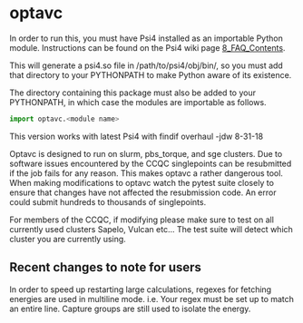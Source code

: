 # optavc

In order to run this, you must have Psi4 installed as an importable Python
module.  Instructions can be found on the Psi4 wiki page
[8_FAQ_Contents](https://github.com/psi4/psi4/wiki/8_FAQ_Contents).

This will generate a psi4.so file in /path/to/psi4/obj/bin/, so you must add
that directory to your PYTHONPATH to make Python aware of its existence.

The directory containing this package must also be added to your PYTHONPATH, in
which case the modules are importable as follows.

```python
import optavc.<module name>
```

This version works with latest Psi4 with findif overhaul -jdw 8-31-18

Optavc is designed to run on slurm, pbs_torque, and sge clusters. Due to software issues encountered
by the CCQC singlepoints can be resubmitted if the job fails for any reason. This makes optavc a
rather dangerous tool. When making modifications to optavc watch the pytest suite closely to
ensure that changes have not affected the resubmission code. An error could submit hundreds to
thousands of singlepoints. 

For members of the CCQC, if modifying please make sure to test on all currently used clusters
Sapelo, Vulcan etc... The test suite will detect which cluster you are currently using.


## Recent changes to note for users
In order to speed up restarting large calculations, regexes for fetching energies are used in multiline mode. i.e. Your regex must be set up to match an entire line. Capture groups are still used to isolate the energy.
